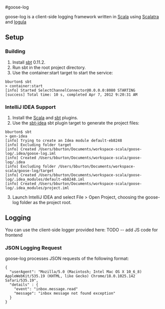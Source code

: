#goose-log

goose-log is a client-side logging framework written in [Scala](http://scala-lang.org) using [Scalatra](https://github.com/scalatra/scalatra) and [logula](https://github.com/codahale/logula) 

## Setup

### Building

1. Install [sbt](https://github.com/harrah/xsbt/wiki) 0.11.2.
2. Run sbt in the root project directory.
3. Use the container:start target to start the service:

<pre><code>bburton$ sbt
> container:start
[info] Started SelectChannelConnector@0.0.0.0:8080 STARTING
[success] Total time: 10 s, completed Apr 7, 2012 9:20:31 AM
</code></pre>

### IntelliJ IDEA Support

1. Install the [Scala](http://confluence.jetbrains.net/display/SCA/Scala+Plugin+for+IntelliJ+IDEA) and [sbt](https://github.com/orfjackal/idea-sbt-plugin) plugins.
2. Use the [sbt-idea](https://github.com/mpeltonen/sbt-idea) sbt plugin target to generate the project files:

<pre><code>bburton$ sbt
> gen-idea
[info] Trying to create an Idea module default-eb8248
[info] Excluding folder target
[info] Created /Users/bburton/Documents/workspace-scala/goose-log/.idea/goose-log.iml
[info] Created /Users/bburton/Documents/workspace-scala/goose-log/.idea
[info] Excluding folder /Users/bburton/Documents/workspace-scala/goose-log/target
[info] Created /Users/bburton/Documents/workspace-scala/goose-log/.idea_modules/default-eb8248.iml
[info] Created /Users/bburton/Documents/workspace-scala/goose-log/.idea_modules/project.iml
</code></pre>

3. Launch IntelliJ IDEA and select File > Open Project, choosing the goose-log folder as the project root.

## Logging

You can use the client-side logger provided here: TODO -- add JS code for frontend

### JSON Logging Request

goose-log processes JSON requests of the following format:
<pre><code>{
  "userAgent": "Mozilla/5.0 (Macintosh; Intel Mac OS X 10_6_8) AppleWebKit/535.19 (KHTML, like Gecko) Chrome/18.0.1025.142 Safari/535.19",
  "details" : {
    "event": "inbox.message.read"
    "message": "inbox message not found exception"
  }
}
</code></pre>
